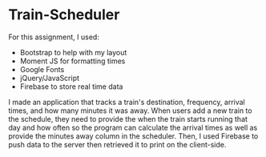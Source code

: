 # Train-Scheduler

For this assignment, I used:
- Bootstrap to help with my layout
- Moment JS for formatting times
- Google Fonts
- jQuery/JavaScript
- Firebase to store real time data

I made an application that tracks a train's destination, frequency, arrival times, and how many minutes it was away. When users add a new train to the schedule, they need to provide the when the train starts running that day and how often so the program can calculate the arrival times as well as provide the minutes away column in the scheduler. Then, I used Firebase to push data to the server then retrieved it to print on the client-side.  
